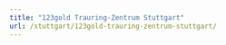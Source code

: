 ```yaml
---
title: "123gold Trauring-Zentrum Stuttgart"
url: /stuttgart/123gold-trauring-zentrum-stuttgart/
---
```

